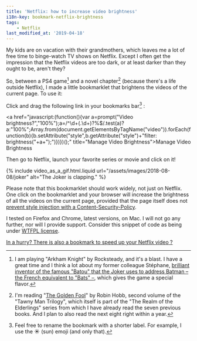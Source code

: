 ```yaml
---
title: 'Netflix: how to increase video brightness'
i18n-key: bookmark-netflix-brightness
tags:
    - Netflix
last_modified_at: '2019-04-18'
---
```


My kids are on vacation with their grandmothers, which leaves me a lot of free
time to binge-watch TV shows on Netflix. Except I often get the impression that
the Netflix videos are too dark, or at least darker than they ought to be,
aren't they?

<!-- more -->

So, between a PS4 game[^ps4] and a novel chapter[^lire] (because there's a life
outside Netflix), I made a little bookmarklet that brightens the videos of the
current page. To use it:

[^ps4]:

    I am playing "Arkham Knight" by Rocksteady, and it's a blast. I have a great
    time and I think a lot about my former colleague Stéphane,
    [brilliant inventor of the famous "Batou" that the Joker uses to address Batman – the French equivalent to "Bats" –](https://nota-bene.org/Trois-jolis-souvenirs-de-traduction),
    which gives the game a special flavor.

[^lire]:

    I'm reading
    "[The Golden Fool](https://en.wikipedia.org/wiki/The_Golden_Fool)" by Robin
    Hobb, second volume of the "Tawny Man Trilogy", which itself is part of the
    "The Realm of the Elderlings" series from which I have already read the
    seven previous books. And I plan to also read the next eight right within a
    year.

Click and drag the following link in your bookmarks bar[^rename] :

<!-- nomicrotypo -->
<a href="javascript:(function(){var a=prompt("Video brightness?","100%");a=/^\d+(\.\d+)?%$/.test(a)?a:"100%";Array.from(document.getElementsByTagName("video")).forEach(function(b){b.setAttribute("style",b.getAttribute("style")+"filter: brightness("+a+");")})})();" title="Manage Video Brightness">Manage Video Brightness</a>
<!-- endnomicrotypo -->

[^rename]:

    Feel free to rename the bookmark with a shorter label. For example, I use
    the ☀️ (sun) emoji (and only that).

Then go to Netflix, launch your favorite series or movie and click on it!

{% include video_as_a_gif.html.liquid
url="/assets/images/2018-08-08/joker"
alt="The Joker is clapping."
%}

Please note that this bookmarklet should work widely, not just on Netflix. One
click on the bookmarklet and your browser will increase the brightness of all
the videos on the current page, provided that the page itself does not
[prevent style injection with a Content-Security-Policy](https://blog.dareboost.com/en/2016/08/content-security-policy-secure-your-website).

I tested on Firefox and Chrome, latest versions, on Mac. I will not go any
further, nor will I provide support. Consider this snippet of code as being
under [WTFPL license](https://en.wikipedia.org/wiki/WTFPL).

<ins datetime="2019-04-18">In a hurry? There is also a bookmark to
[speed up your Netflix video](/2019/04/bookmark-netflix-speed/) ?</ins>
